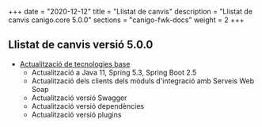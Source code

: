 +++
date        = "2020-12-12"
title       = "Llistat de canvis"
description = "Llistat de canvis canigo.core 5.0.0"
sections    = "canigo-fwk-docs"
weight		= 2
+++

## Llistat de canvis versió 5.0.0

- [Actualització de tecnologies base](/noticies/2021-10-25-CAN-actualitzacio-canigo-3_6_0/)
   - Actualització a Java 11, Spring 5.3, Spring Boot 2.5
   - Actualització dels clients dels mòduls d'integració amb Serveis Web Soap
   - Actualització versió Swagger
   - Actualització versió dependències
   - Actualització versió plugins
